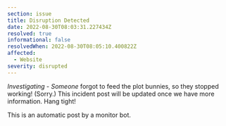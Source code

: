 ```yaml
---
section: issue
title: Disruption Detected
date: 2022-08-30T08:03:31.227434Z
resolved: true
informational: false
resolvedWhen: 2022-08-30T08:05:10.400822Z
affected:
  - Website
severity: disrupted
---
```

*Investigating* - _Someone_ forgot to feed the plot bunnies, so they stopped working! (Sorry.) This incident post will be updated once we have more information. Hang tight!

This is an automatic post by a monitor bot.
        